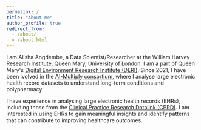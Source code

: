 ```yaml
---
permalink: /
title: "About me"
author_profile: true
redirect_from: 
  - /about/
  - /about.html
---
```


I am Alisha Angdembe, a Data Scientist/Researcher at the William Harvey Research Institute, Queen Mary, University of London. I am a part of Queen Mary's [Digital Environment Research Institute (DERI)](https://www.qmul.ac.uk/deri/). Since 2021, I have been ivolved in the [AI-Multiply consortium](https://ai-multiply.co.uk/), where I analyse large electronic health record datasets to understand long-term conditions and polypharmacy.

I have experience in analysing large electronic health records (EHRs), including those from the [Clinical Practice Research Datalink (CPRD)](https://www.cprd.com). I am interested in using EHRs to gain meaningful insights and identify patterns that can contribute to improving healthcare outcomes.



